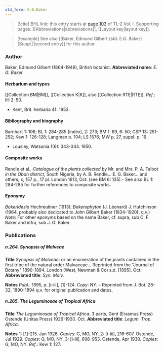 ```yaml
---
std_form: E.G.Baker
---
```


> [!cite] BHL link: this entry starts at [page 103](https://www.biodiversitylibrary.org/page/33120234) of TL-2 Vol. I.
> Supporting pages: [[Abbreviations|abbreviations]], [[Layout key|layout key]].

> [!example] See also [[Baker, Edmund Gilbert {std. E.G. Baker} (Suppl.)|second entry]] for this author

### Author

Baker, Edmund Gilbert (1864-1949), British botanist. 
**Abbreviated name**: *E. G. Baker*

#### Herbarium and types

[[Collection BM|BM]], [[Collection K|K]], also [[Collection RTE|RTE]].
*Ref*.: IH 2: 50.
- Kent, Brit. herbaria 41. 1953.

#### Bibliography and biography

Barnhart 1: 108; BL 1: 284-285 \[index\], 2: 273; BM 1: 89, 6: 50; CSP 13: 251-252; Kew 1: 126-128; Langman p. 104; LS 1576; MW p. 27, suppl. p. 19.
- Lousley, Watsonia 1(6): 343-344. 1950.

#### Composite works

Rendle et al., *Catalogue of the plants collected* by Mr. and Mrs. P. A. Talbot *in the Oban district*, South Nigeria, by A. B. Rendle... E. G. Baker... and others, x, 157 p., 17 pl. London 1913, Oct. (see BM 6: 135).- See also BL 1: 284-285 for further references to composite works.

#### Eponymy

*Bakeridesia* Hochreutiner (1913); *Bakerophyton* (J. Léonard) J. Hutchinson (1964, probably also dedicated to John Gilbert Baker (1834-1920), q.v.)
*Note*: For other eponyms based on the name Baker, cf. supra, sub C. F. Baker and infra, sub J. G. Baker.

### Publications

##### n.264. Synopsis of Malveae

**Title**
*Synopsis of Malveae*: or an enumeration of the plants contained in the first tribe of the natural order Malvaceae... Reprinted from the "Journal of Botany" 1890-1894. London (West, Newman & Co) s.d. \[1895\]. Oct.
**Abbreviated title**: *Syn. Malv.*

**Notes**
*Publ*.: 1895, p. \[i-iii\], \[1\]-124. *Copy*: NY. – Reprinted from J. Bot. 28-32, 1890-1894 q.v. for original publication and dates.

##### n.265. The Leguminosae of Tropical Africa

**Title**
*The Leguminosae of Tropical Africa*. 3 parts, Gent (Erasmus Press) Ostende (Unitas Press) 1926-1930. Oct.
**Abbreviated title**: *Legum. Trop. Africa*.

**Notes**
1: \[1\]-215. Jan 1926. *Copies*: G, MO, NY.
2: \[i-iii\], 216-607. Ostende, Jul 1929. *Copies*: G, MO, NY.
3: \[i-iii\], 608-953. Ostende, Apr 1930. *Copies*: G, MO, NY.
*Ref*.: Kew 1: 127.


